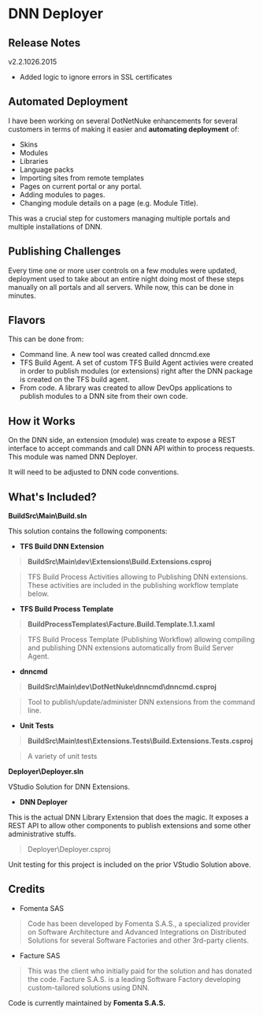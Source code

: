 # DNN Deployer #

## Release Notes ##
v2.2.1026.2015
- Added logic to ignore errors in SSL certificates

## Automated Deployment ##

I have been working on several DotNetNuke enhancements for several customers in terms of making it easier and **automating deployment** of:

- Skins
- Modules
- Libraries
- Language packs
- Importing sites from remote templates
- Pages on current portal or any portal.
- Adding modules to pages.
- Changing module details on a page (e.g. Module Title).
 
This was a crucial step for customers managing multiple portals and multiple installations of DNN. 

## Publishing Challenges ##

Every time one or more user controls on a few modules were updated, deployment used to take about an entire night doing most of these steps manually on all portals and all servers. While now, this can be done in minutes.

## Flavors ##

This can be done from:

- Command line. A new tool was created called dnncmd.exe
- TFS Build Agent. A set of custom TFS Build Agent activies were created in order to publish modules (or extensions) right after the DNN package is created on the TFS build agent.
- From code. A library was created to allow DevOps applications to publish modules to a DNN site from their own code.

## How it Works ##

On the DNN side, an extension (module) was create to expose a REST interface to accept commands and call DNN API within to process requests. This module was named DNN Deployer.

It will need to be adjusted to DNN code conventions.

## What's Included? ##

**BuildSrc\Main\Build.sln**

This solution contains the following components:


- **TFS Build DNN Extension**

> **BuildSrc\Main\dev\Extensions\Build.Extensions.csproj**

> TFS Build Process Activities allowing to Publishing DNN extensions. These activities are included in the publishing workflow template below.

- **TFS Build Process Template**

> **BuildProcessTemplates\Facture.Build.Template.1.1.xaml**

> TFS Build Process Template (Publishing Workflow) allowing compiling and publishing DNN extensions automatically from Build Server Agent.

- **dnncmd**

> **BuildSrc\Main\dev\DotNetNuke\dnncmd\dnncmd.csproj**

> Tool to publish/update/administer DNN extensions from the command line.

- **Unit Tests**

> **BuildSrc\Main\test\Extensions.Tests\Build.Extensions.Tests.csproj**

> A variety of unit tests

**Deployer\Deployer.sln**

VStudio Solution for DNN Extensions.

- **DNN Deployer**

This is the actual DNN Library Extension that does the magic. It exposes a REST API to allow other components to publish extensions and some other administrative stuffs.

> Deployer\Deployer.csproj

Unit testing for this project is included on the prior VStudio Solution above.

## Credits ##
- Fomenta SAS
>Code has been developed by Fomenta S.A.S., a specialized provider on Software Architecture and Advanced Integrations on Distributed Solutions for several Software Factories and other 3rd-party clients.

- Facture SAS
> This was the client who initially paid for the solution and has donated the code. Facture S.A.S. is a leading Software Factory developing custom-tailored solutions using DNN.  

Code is currently maintained by **Fomenta S.A.S.**